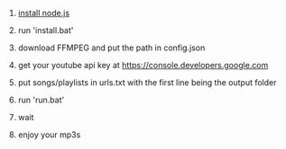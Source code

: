 1. [install node.js](https://nodejs.org/)

2. run 'install.bat'

3. download FFMPEG and put the path in config.json

4. get your youtube api key at https://console.developers.google.com

5. put songs/playlists in urls.txt with the first line being the output folder

6. run 'run.bat'

7. wait

8. enjoy your mp3s

